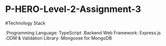 # P-HERO-Level-2-Assignment-3

#Technology Stack

.Programming Language: TypeScript
.Backend Web Framework: Express.js
.ODM & Validation Library: Mongoose for MongoDB
